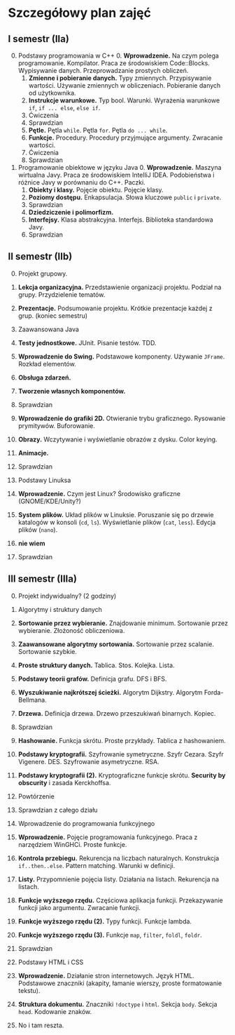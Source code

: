 Szczegółowy plan zajęć
======================

I semestr (IIa)
---------------

0. Podstawy programowania w C++
    0. **Wprowadzenie.** Na czym polega programowanie. Kompilator. Praca ze środowiskiem Code::Blocks. Wypisywanie danych. Przeprowadzanie prostych obliczeń.
    1. **Zmienne i pobieranie danych.** Typy zmiennych. Przypisywanie wartości. Używanie zmiennych w obliczeniach. Pobieranie danych od użytkownika.
    2. **Instrukcje warunkowe.** Typ bool. Warunki. Wyrażenia warunkowe `if`, `if ... else`, `else if`.
    2. Ćwiczenia
    3. Sprawdzian
    3. **Pętle.** Pętla `while`. Pętla `for`. Pętla `do ... while`.
    4. **Funkcje.** Procedury. Procedury przyjmujące argumenty. Zwracanie wartości.
    5. Ćwiczenia
    6. Sprawdzian
0. Programowanie obiektowe w języku Java
    0. **Wprowadzenie.** Maszyna wirtualna Javy. Praca ze środowiskiem IntelliJ IDEA. Podobieństwa i różnice Javy w porównaniu do C++. Paczki.
    1. **Obiekty i klasy.** Pojęcie obiektu. Pojęcie klasy.
    2. **Poziomy dostępu.** Enkapsulacja. Słowa kluczowe `public` i `private`.
    4. Sprawdzian
    3. **Dziedziczenie i polimorfizm.** 
    5. **Interfejsy.** Klasa abstrakcyjna. Interfejs. Biblioteka standardowa Javy.
    6. Sprawdzian

II semestr (IIb)
----------------

0. Projekt grupowy.
  0. **Lekcja organizacyjna.** Przedstawienie organizacji projektu. Podział na grupy. Przydzielenie tematów.
  0. **Prezentacje.** Podsumowanie projektu. Krótkie prezentacje każdej z grup. (koniec semestru)

0. Zaawansowana Java
  0. **Testy jednostkowe.** JUnit. Pisanie testów. TDD.
  0. **Wprowadzenie do Swing.** Podstawowe komponenty. Używanie `JFrame`. Rozkład elementów.
  0. **Obsługa zdarzeń.**
  0. **Tworzenie własnych komponentów.**
  0. Sprawdzian
  0. **Wprowadzenie do grafiki 2D.** Otwieranie trybu graficznego. Rysowanie prymitywów. Buforowanie.
  0. **Obrazy.** Wczytywanie i wyświetlanie obrazów z dysku. Color keying.
  0. **Animacje.**
  0. Sprawdzian
  
0. Podstawy Linuksa
  0. **Wprowadzenie.** Czym jest Linux? Środowisko graficzne (GNOME/KDE/Unity?)
  0. **System plików.** Układ plików w Linuksie. Poruszanie się po drzewie katalogów w konsoli (`cd`, `ls`). Wyświetlanie plików (`cat`, `less`). Edycja plików (`nano`).
  0. __nie wiem__
  0. Sprawdzian
  
III semestr (IIIa)
------------------

0. Projekt indywidualny? (2 godziny)

0. Algorytmy i struktury danych
  0. **Sortowanie przez wybieranie.** Znajdowanie minimum. Sortowanie przez wybieranie. Złożoność obliczeniowa.
  0. **Zaawansowane algorytmy sortowania.** Sortowanie przez scalanie. Sortowanie szybkie.
  0. **Proste struktury danych.** Tablica. Stos. Kolejka. Lista.
  0. **Podstawy teorii grafów.** Definicja grafu. DFS i BFS. 
  0. **Wyszukiwanie najkrótszej ścieżki.** Algorytm Dijkstry. Algorytm Forda-Bellmana.
  0. **Drzewa.** Definicja drzewa. Drzewo przeszukiwań binarnych. Kopiec.
  0. Sprawdzian
  0. **Hashowanie.** Funkcja skrótu. Proste przykłady. Tablica z hashowaniem.
  0. **Podstawy kryptografii.** Szyfrowanie symetryczne. Szyfr Cezara. Szyfr Vigenere. DES. Szyfrowanie asymetryczne. RSA.
  0. **Podstawy kryptografii (2).** Kryptograficzne funkcje skrótu. __Security by obscurity__ i zasada Kerckhoffsa.
  0. Powtórzenie
  0. Sprawdzian z całego działu

0. Wprowadzenie do programowania funkcyjnego
  0. **Wprowadzenie.** Pojęcie programowania funkcyjnego. Praca z narzędziem WinGHCi. Proste funkcje.
  0. **Kontrola przebiegu.** Rekurencja na liczbach naturalnych. Konstrukcja `if..then..else`. Pattern matching. Warunki w definicji.
  0. **Listy.** Przypomnienie pojęcia listy. Działania na listach. Rekurencja na listach.
  0. **Funkcje wyższego rzędu.** Częściowa aplikacja funkcji. Przekazywanie funkcji jako argumentu. Zwracanie funkcji.
  0. **Funkcje wyższego rzędu (2).** Typy funkcji. Funkcje lambda.
  0. **Funkcje wyższego rzędu (3).** Funkcje `map`, `filter`, `foldl`, `foldr`.
  0. Sprawdzian
  
0. Podstawy HTML i CSS
  0. **Wprowadzenie.** Działanie stron internetowych. Język HTML. Podstawowe znaczniki (akapity, łamanie wierszy, proste formatowanie tekstu).
  0. **Struktura dokumentu.** Znaczniki `!doctype` i `html`. Sekcja `body`. Sekcja `head`. Kodowanie znaków.
  0. No i tam reszta.

